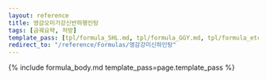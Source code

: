 ```yaml
---
layout: reference
title: 영감오미가강신반하행인탕
tags: [금궤요략, 처방]
template_pass: [tpl/formula_SHL.md, tpl/formula_GGY.md, tpl/formula_etc.md]
redirect_to: "/reference/Formulas/영감강미신하인탕"
---
```


{% include formula_body.md template_pass=page.template_pass %}
